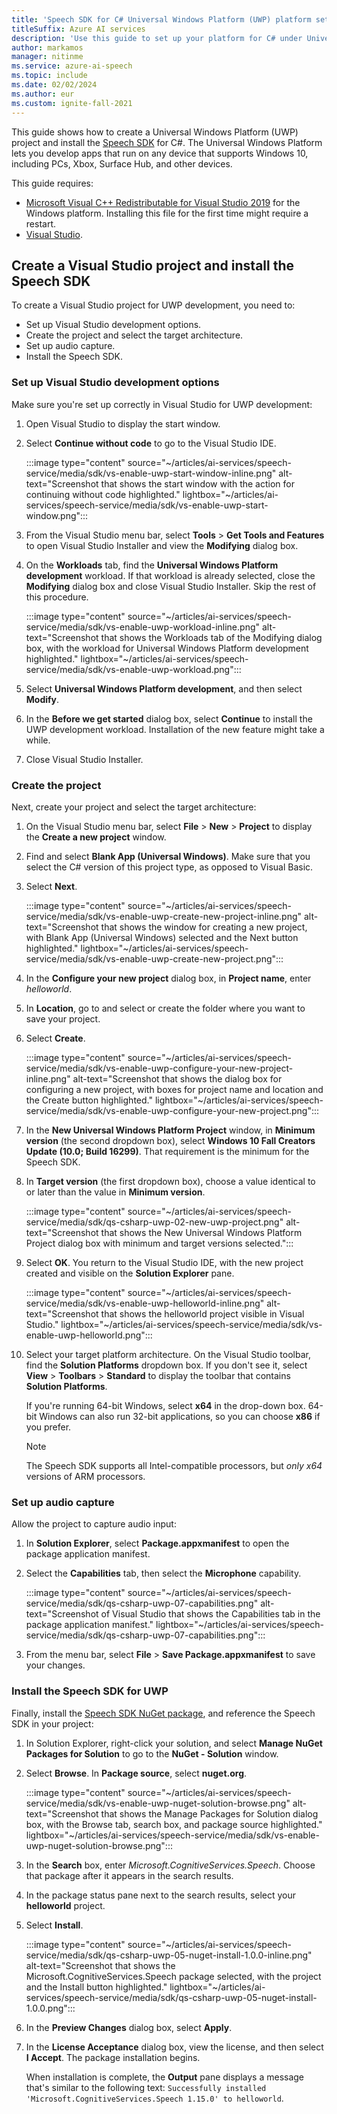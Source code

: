 ```yaml
---
title: 'Speech SDK for C# Universal Windows Platform (UWP) platform setup - Speech service'
titleSuffix: Azure AI services
description: 'Use this guide to set up your platform for C# under Universal Windows Platform (UWP) with the Speech SDK.'
author: markamos
manager: nitinme
ms.service: azure-ai-speech
ms.topic: include
ms.date: 02/02/2024
ms.author: eur
ms.custom: ignite-fall-2021
---
```


This guide shows how to create a Universal Windows Platform (UWP) project and install the [Speech SDK](~/articles/ai-services/speech-service/speech-sdk.md) for C#. The Universal Windows Platform lets you develop apps that run on any device that supports Windows 10, including PCs, Xbox, Surface Hub, and other devices.

This guide requires:

- [Microsoft Visual C++ Redistributable for Visual Studio 2019](https://support.microsoft.com/topic/the-latest-supported-visual-c-downloads-2647da03-1eea-4433-9aff-95f26a218cc0) for the Windows platform. Installing this file for the first time might require a restart.
- [Visual Studio](https://visualstudio.microsoft.com/downloads/).

## Create a Visual Studio project and install the Speech SDK

To create a Visual Studio project for UWP development, you need to:

- Set up Visual Studio development options.
- Create the project and select the target architecture.
- Set up audio capture.
- Install the Speech SDK.

### Set up Visual Studio development options

Make sure you're set up correctly in Visual Studio for UWP development:

1. Open Visual Studio to display the start window.

1. Select **Continue without code** to go to the Visual Studio IDE.

   :::image type="content" source="~/articles/ai-services/speech-service/media/sdk/vs-enable-uwp-start-window-inline.png" alt-text="Screenshot that shows the start window with the action for continuing without code highlighted." lightbox="~/articles/ai-services/speech-service/media/sdk/vs-enable-uwp-start-window.png":::

1. From the Visual Studio menu bar, select **Tools** > **Get Tools and Features** to open Visual Studio Installer and view the **Modifying** dialog box.

1. On the **Workloads** tab, find the **Universal Windows Platform development** workload. If that workload is already selected, close the **Modifying** dialog box and close Visual Studio Installer. Skip the rest of this procedure.

   :::image type="content" source="~/articles/ai-services/speech-service/media/sdk/vs-enable-uwp-workload-inline.png" alt-text="Screenshot that shows the Workloads tab of the Modifying dialog box, with the workload for Universal Windows Platform development highlighted." lightbox="~/articles/ai-services/speech-service/media/sdk/vs-enable-uwp-workload.png":::

1. Select **Universal Windows Platform development**, and then select **Modify**.

1. In the **Before we get started** dialog box, select **Continue** to install the UWP development workload. Installation of the new feature might take a while.

1. Close Visual Studio Installer.

### Create the project

Next, create your project and select the target architecture:

1. On the Visual Studio menu bar, select **File** > **New** > **Project** to display the **Create a new project** window.

1. Find and select **Blank App (Universal Windows)**. Make sure that you select the C# version of this project type, as opposed to Visual Basic.

1. Select **Next**.  

   :::image type="content" source="~/articles/ai-services/speech-service/media/sdk/vs-enable-uwp-create-new-project-inline.png" alt-text="Screenshot that shows the window for creating a new project, with Blank App (Universal Windows) selected and the Next button highlighted." lightbox="~/articles/ai-services/speech-service/media/sdk/vs-enable-uwp-create-new-project.png":::

1. In the **Configure your new project** dialog box, in **Project name**, enter *helloworld*.

1. In **Location**, go to and select or create the folder where you want to save your project.

1. Select **Create**.  

   :::image type="content" source="~/articles/ai-services/speech-service/media/sdk/vs-enable-uwp-configure-your-new-project-inline.png" alt-text="Screenshot that shows the dialog box for configuring a new project, with boxes for project name and location and the Create button highlighted." lightbox="~/articles/ai-services/speech-service/media/sdk/vs-enable-uwp-configure-your-new-project.png":::

1. In the **New Universal Windows Platform Project** window, in **Minimum version** (the second dropdown box), select **Windows 10 Fall Creators Update (10.0; Build 16299)**. That requirement is the minimum for the Speech SDK.

1. In **Target version** (the first dropdown box), choose a value identical to or later than the value in **Minimum version**.

   :::image type="content" source="~/articles/ai-services/speech-service/media/sdk/qs-csharp-uwp-02-new-uwp-project.png" alt-text="Screenshot that shows the New Universal Windows Platform Project dialog box with minimum and target versions selected.":::

1. Select **OK**. You return to the Visual Studio IDE, with the new project created and visible on the **Solution Explorer** pane.

   :::image type="content" source="~/articles/ai-services/speech-service/media/sdk/vs-enable-uwp-helloworld-inline.png" alt-text="Screenshot that shows the helloworld project visible in Visual Studio." lightbox="~/articles/ai-services/speech-service/media/sdk/vs-enable-uwp-helloworld.png":::

1. Select your target platform architecture. On the Visual Studio toolbar, find the **Solution Platforms** dropdown box. If you don't see it, select **View** > **Toolbars** > **Standard** to display the toolbar that contains **Solution Platforms**.

   If you're running 64-bit Windows, select **x64** in the drop-down box. 64-bit Windows can also run 32-bit applications, so you can choose **x86** if you prefer.

   > [!NOTE]
   > The Speech SDK supports all Intel-compatible processors, but *only x64* versions of ARM processors.

### Set up audio capture

Allow the project to capture audio input:

1. In **Solution Explorer**, select **Package.appxmanifest** to open the package application manifest.

1. Select the **Capabilities** tab, then select the **Microphone** capability.

   :::image type="content" source="~/articles/ai-services/speech-service/media/sdk/qs-csharp-uwp-07-capabilities.png" alt-text="Screenshot of Visual Studio that shows the Capabilities tab in the package application manifest." lightbox="~/articles/ai-services/speech-service/media/sdk/qs-csharp-uwp-07-capabilities.png":::

1. From the menu bar, select **File** > **Save Package.appxmanifest** to save your changes.

### Install the Speech SDK for UWP

Finally, install the [Speech SDK NuGet package](https://aka.ms/csspeech/nuget), and reference the Speech SDK in your project:

1. In Solution Explorer, right-click your solution, and select **Manage NuGet Packages for Solution** to go to the **NuGet - Solution** window.

1. Select **Browse**. In **Package source**, select **nuget.org**.

   :::image type="content" source="~/articles/ai-services/speech-service/media/sdk/vs-enable-uwp-nuget-solution-browse.png" alt-text="Screenshot that shows the Manage Packages for Solution dialog box, with the Browse tab, search box, and package source highlighted." lightbox="~/articles/ai-services/speech-service/media/sdk/vs-enable-uwp-nuget-solution-browse.png":::

1. In the **Search** box, enter *Microsoft.CognitiveServices.Speech*. Choose that package after it appears in the search results.

1. In the package status pane next to the search results, select your **helloworld** project.

1. Select **Install**.

   :::image type="content" source="~/articles/ai-services/speech-service/media/sdk/qs-csharp-uwp-05-nuget-install-1.0.0-inline.png" alt-text="Screenshot that shows the Microsoft.CognitiveServices.Speech package selected, with the project and the Install button highlighted." lightbox="~/articles/ai-services/speech-service/media/sdk/qs-csharp-uwp-05-nuget-install-1.0.0.png":::

1. In the **Preview Changes** dialog box, select **Apply**.

1. In the **License Acceptance** dialog box, view the license, and then select **I Accept**. The package installation begins.

   When installation is complete, the **Output** pane displays a message that's similar to the following text: `Successfully installed 'Microsoft.CognitiveServices.Speech 1.15.0' to helloworld`.
